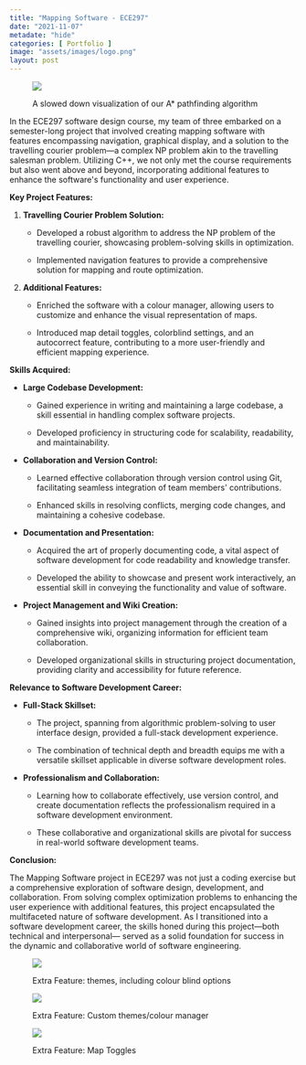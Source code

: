 ```yaml
---
title: "Mapping Software - ECE297"
date: "2021-11-07"
metadate: "hide"
categories: [ Portfolio ]
image: "assets/images/logo.png"
layout: post
---
```


<figure>

![](https://lh5.googleusercontent.com/R-2XYhfPlYltq-HdtB6E5EcxC4kbYPti-qo-RQxhC_mWwy_Q0wG1nkTo2RzsO1HciHOWmZmmlrE_yGBofTJyiwOlllY2021cAQxImMBtTrlu4HMgkv3jWh1kxHHSbIsG_LF0bNyazQ)

<figcaption>

A slowed down visualization of our A\* pathfinding algorithm

</figcaption>

</figure>

In the ECE297 software design course, my team of three embarked on a semester-long project that involved creating mapping software with features encompassing navigation, graphical display, and a solution to the travelling courier problem—a complex NP problem akin to the travelling salesman problem. Utilizing C++, we not only met the course requirements but also went above and beyond, incorporating additional features to enhance the software's functionality and user experience.

**Key Project Features:**

1. **Travelling Courier Problem Solution:**
    - Developed a robust algorithm to address the NP problem of the travelling courier, showcasing problem-solving skills in optimization.
    
    - Implemented navigation features to provide a comprehensive solution for mapping and route optimization.

3. **Additional Features:**
    - Enriched the software with a colour manager, allowing users to customize and enhance the visual representation of maps.
    
    - Introduced map detail toggles, colorblind settings, and an autocorrect feature, contributing to a more user-friendly and efficient mapping experience.

**Skills Acquired:**

- **Large Codebase Development:**
    - Gained experience in writing and maintaining a large codebase, a skill essential in handling complex software projects.
    
    - Developed proficiency in structuring code for scalability, readability, and maintainability.

- **Collaboration and Version Control:**
    - Learned effective collaboration through version control using Git, facilitating seamless integration of team members' contributions.
    
    - Enhanced skills in resolving conflicts, merging code changes, and maintaining a cohesive codebase.

- **Documentation and Presentation:**
    - Acquired the art of properly documenting code, a vital aspect of software development for code readability and knowledge transfer.
    
    - Developed the ability to showcase and present work interactively, an essential skill in conveying the functionality and value of software.

- **Project Management and Wiki Creation:**
    - Gained insights into project management through the creation of a comprehensive wiki, organizing information for efficient team collaboration.
    
    - Developed organizational skills in structuring project documentation, providing clarity and accessibility for future reference.

**Relevance to Software Development Career:**

- **Full-Stack Skillset:**
    - The project, spanning from algorithmic problem-solving to user interface design, provided a full-stack development experience.
    
    - The combination of technical depth and breadth equips me with a versatile skillset applicable in diverse software development roles.

- **Professionalism and Collaboration:**
    - Learning how to collaborate effectively, use version control, and create documentation reflects the professionalism required in a software development environment.
    
    - These collaborative and organizational skills are pivotal for success in real-world software development teams.

**Conclusion:**

The Mapping Software project in ECE297 was not just a coding exercise but a comprehensive exploration of software design, development, and collaboration. From solving complex optimization problems to enhancing the user experience with additional features, this project encapsulated the multifaceted nature of software development. As I transitioned into a software development career, the skills honed during this project—both technical and interpersonal— served as a solid foundation for success in the dynamic and collaborative world of software engineering.

<figure>

![](https://lh6.googleusercontent.com/nccYbqY59rfx_yxA-dYwYJVCTDIdfGpr0tkcIqc2vnoKqfxumPS_HHWBuIAwvYV9crzXaTOCtHg4eYbTHvgXu-9mFcVBzkZnYGI-bpno9rRKgt_kd-GtMWFveu4jb8ukqM5L025P5Q)

<figcaption>

Extra Feature: themes, including colour blind options

</figcaption>

</figure>

<figure>

![](https://lh6.googleusercontent.com/vV0XoGa7XHf8X3JjVgbb6rXEH7oTJBjlPkWzePBwxpAGxnJv1XQ8n7J85KU8UaD3NBcSGPm6G99RfoYuMRLm0OPW4x7KOMJN8rwvGM4ZexpbMWU-VohbcLcsy0v2gdP-QiK6C5-zqg)

<figcaption>

Extra Feature: Custom themes/colour manager

</figcaption>

</figure>

<figure>

![](https://lh3.googleusercontent.com/cMID3U_-HUl-6ZY7qgr38ooQgFrN1etGsUlOdHQz3S2pbvbjAfluCC1nygh5mGZk3OPaRAmU5LUjpKS3w_myljZTMOrUqV5xm08ru_AU69Sr3brLx0gWf5n_ZUct4chOqK0Wekw5RQ)

<figcaption>

Extra Feature: Map Toggles

</figcaption>

</figure>
